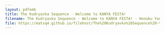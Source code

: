 ```yaml
---
layout: pdfemb
title: The Kudryavka Sequence - Welcome to KANYA FESTA!
filename: The Kudryavka Sequence - Welcome to KANYA FESTA! - Honobu Yonezawa, Matthew W
file: https://matsq4.github.io/filehost/The%20Kudryavka%20Sequence%20-%20Welcome%20to%20KANYA%20FESTA!.pdf
---
```


